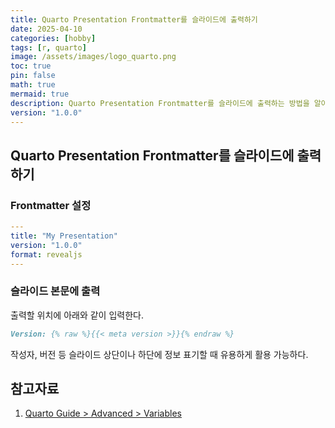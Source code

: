 ```yaml
---
title: Quarto Presentation Frontmatter를 슬라이드에 출력하기
date: 2025-04-10 
categories: [hobby]
tags: [r, quarto]
image: /assets/images/logo_quarto.png
toc: true
pin: false
math: true
mermaid: true
description: Quarto Presentation Frontmatter를 슬라이드에 출력하는 방법을 알아본다.
version: "1.0.0"
---
```


## Quarto Presentation Frontmatter를 슬라이드에 출력하기

### Frontmatter 설정

```yaml
---
title: "My Presentation"
version: "1.0.0"
format: revealjs
---
```

### 슬라이드 본문에 출력

출력할 위치에 아래와 같이 입력한다.

```markdown
Version: {% raw %}{{< meta version >}}{% endraw %}
```

작성자, 버전 등 슬라이드 상단이나 하단에 정보 표기할 때 유용하게 활용 가능하다.

## 참고자료

1. [Quarto Guide > Advanced > Variables](https://quarto.org/docs/authoring/variables.html)
